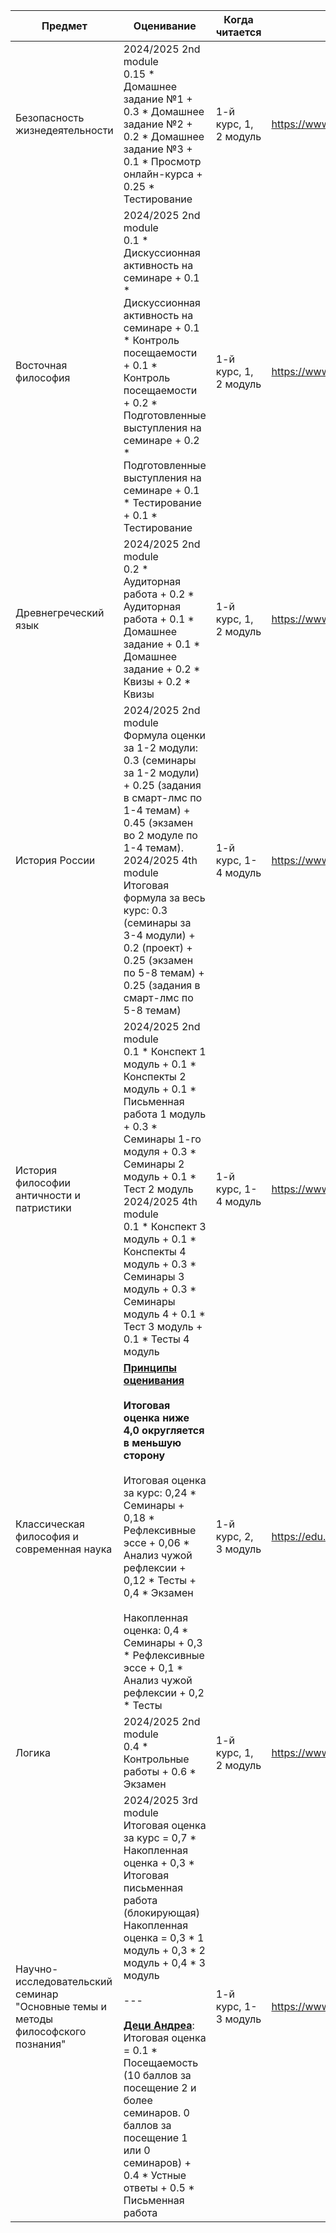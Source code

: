 
| Предмет                                                                         | Оценивание                                                                                                                                                                                                                                                                                                                                                                                                                                                                                                             | Когда читается        | Страница курса                                    |
| ------------------------------------------------------------------------------- | ---------------------------------------------------------------------------------------------------------------------------------------------------------------------------------------------------------------------------------------------------------------------------------------------------------------------------------------------------------------------------------------------------------------------------------------------------------------------------------------------------------------------- | --------------------- | ------------------------------------------------- |
| Безопасность жизнедеятельности                                                  | 2024/2025 2nd module<br>0.15 \* Домашнее задание №1 + 0.3 \* Домашнее задание №2 + 0.2 \* Домашнее задание №3 + 0.1 \* Просмотр онлайн-курса + 0.25 \* Тестирование                                                                                                                                                                                                                                                                                                                                                    | 1-й курс, 1, 2 модуль | https://www.hse.ru/ba/phil/courses/916877031.html |
| Восточная философия                                                             | 2024/2025 2nd module<br>0.1 \* Дискуссионная активность на семинаре + 0.1 \* Дискуссионная активность на семинаре + 0.1 \* Контроль посещаемости + 0.1 \* Контроль посещаемости + 0.2 \* Подготовленные выступления на семинаре + 0.2 \* Подготовленные выступления на семинаре + 0.1 \* Тестирование + 0.1 \* Тестирование                                                                                                                                                                                            | 1-й курс, 1, 2 модуль | https://www.hse.ru/ba/phil/courses/916892011.html |
| Древнегреческий язык                                                            | 2024/2025 2nd module<br>0.2 \* Аудиторная работа + 0.2 \* Аудиторная работа + 0.1 \* Домашнее задание + 0.1 \* Домашнее задание + 0.2 \* Квизы + 0.2 \* Квизы                                                                                                                                                                                                                                                                                                                                                          | 1-й курс, 1, 2 модуль | https://www.hse.ru/ba/phil/courses/916892982.html |
| История России                                                                  | 2024/2025 2nd module<br>Формула оценки за 1-2 модули: 0.3 (семинары за 1-2 модули) + 0.25 (задания в смарт-лмс по 1-4 темам) + 0.45 (экзамен во 2 модуле по 1-4 темам).<br>2024/2025 4th module<br>Итоговая формула за весь курс: 0.3 (семинары за 3-4 модули) + 0.2 (проект) + 0.25 (экзамен по 5-8 темам) + 0.25 (задания в смарт-лмс по 5-8 темам)                                                                                                                                                                  | 1-й курс, 1-4 модуль  | https://www.hse.ru/ba/phil/courses/916869656.html |
| История философии античности и патристики                                       | 2024/2025 2nd module<br>0.1 \* Конспект 1 модуль + 0.1 \* Конспекты 2 модуль + 0.1 \* Письменная работа 1 модуль + 0.3 \* Семинары 1-го модуля + 0.3 \* Семинары 2 модуль + 0.1 \* Тест 2 модуль<br>2024/2025 4th module<br>0.1 \* Конспект 3 модуль + 0.1 \* Конспекты 4 модуль + 0.3 \* Семинары 3 модуль + 0.3 \* Семинары модуль 4 + 0.1 \* Тест 3 модуль + 0.1 \* Тесты 4 модуль                                                                                                                                  | 1-й курс, 1-4 модуль  | https://www.hse.ru/ba/phil/courses/916900021.html |
| Классическая философия и современная наука                                      | [**Принципы оценивания**](https://edu.hse.ru/course/view.php?id=207132#section-1)<br><br>**Итоговая оценка ниже 4,0 округляется в меньшую сторону**<br><br>Итоговая оценка за курс: 0,24 \* Семинары + 0,18 \* Рефлексивные эссе + 0,06 \* Анализ чужой рефлексии + 0,12 \* Тесты + 0,4 \* Экзамен  <br><br>Накопленная оценка: 0,4 \* Семинары + 0,3 \* Рефлексивные эссе + 0,1 \* Анализ чужой рефлексии + 0,2 \* Тесты                                                                                              | 1-й курс, 2, 3 модуль | https://edu.hse.ru/course/view.php?id=207132      |
| Логика                                                                          | 2024/2025 2nd module<br>0.4 \* Контрольные работы + 0.6 \* Экзамен                                                                                                                                                                                                                                                                                                                                                                                                                                                     | 1-й курс, 1, 2 модуль | https://www.hse.ru/ba/phil/courses/916899886.html |
| Научно-исследовательский семинар "Основные темы и методы философского познания" | 2024/2025 3rd module<br>Итоговая оценка за курс = 0,7 \* Накопленная оценка + 0,3 \* Итоговая письменная работа (блокирующая) Накопленная оценка = 0,3 \* 1 модуль + 0,3 \* 2 модуль + 0,4 \* 3 модуль<br><br>---<br><br>[**Деци Андреа**](https://drive.google.com/file/d/142-1ei93pW6vP-h63r0ayeLTmevdPM6_/view?usp=drive_link):<br>Итоговая оценка = 0.1 \* Посещаемость (10 баллов за посещение 2 и<br>более семинаров. 0 баллов за посещение 1 или 0 семинаров) + 0.4 \* Устные ответы + 0.5 \* Письменная работа | 1-й курс, 1-3 модуль  | https://www.hse.ru/ba/phil/courses/916897900.html |

